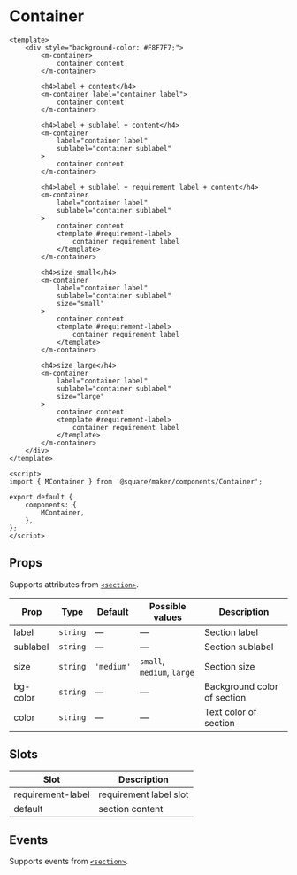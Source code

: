 # Container

```vue
<template>
	<div style="background-color: #F8F7F7;">
		<m-container>
			container content
		</m-container>

		<h4>label + content</h4>
		<m-container label="container label">
			container content
		</m-container>

		<h4>label + sublabel + content</h4>
		<m-container
			label="container label"
			sublabel="container sublabel"
		>
			container content
		</m-container>

		<h4>label + sublabel + requirement label + content</h4>
		<m-container
			label="container label"
			sublabel="container sublabel"
		>
			container content
			<template #requirement-label>
				container requirement label
			</template>
		</m-container>

		<h4>size small</h4>
		<m-container
			label="container label"
			sublabel="container sublabel"
			size="small"
		>
			container content
			<template #requirement-label>
				container requirement label
			</template>
		</m-container>

		<h4>size large</h4>
		<m-container
			label="container label"
			sublabel="container sublabel"
			size="large"
		>
			container content
			<template #requirement-label>
				container requirement label
			</template>
		</m-container>
	</div>
</template>

<script>
import { MContainer } from '@square/maker/components/Container';

export default {
	components: {
		MContainer,
	},
};
</script>
```

<!-- api-tables:start -->
## Props

Supports attributes from [`<section>`](https://developer.mozilla.org/en-US/docs/Web/HTML/Element/section).

| Prop     | Type     | Default    | Possible values            | Description                 |
| -------- | -------- | ---------- | -------------------------- | --------------------------- |
| label    | `string` | —          | —                          | Section label               |
| sublabel | `string` | —          | —                          | Section sublabel            |
| size     | `string` | `'medium'` | `small`, `medium`, `large` | Section size                |
| bg-color | `string` | —          | —                          | Background color of section |
| color    | `string` | —          | —                          | Text color of section       |


## Slots

| Slot              | Description            |
| ----------------- | ---------------------- |
| requirement-label | requirement label slot |
| default           | section content        |


## Events

Supports events from [`<section>`](https://developer.mozilla.org/en-US/docs/Web/HTML/Element/section).
<!-- api-tables:end -->
